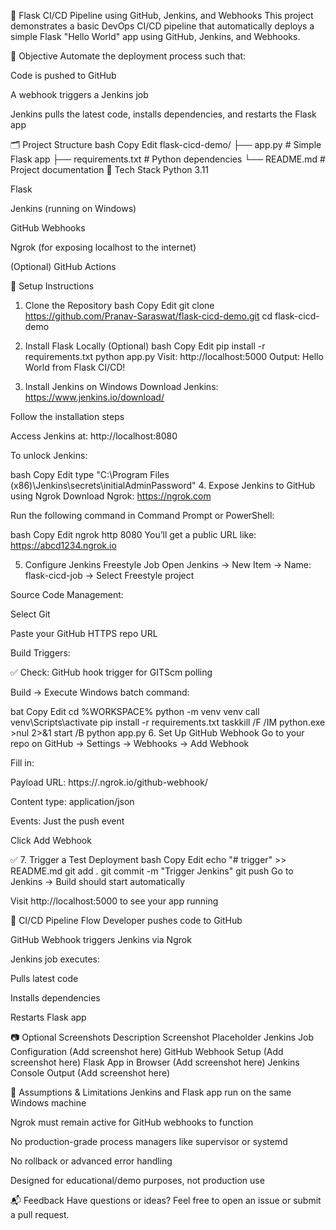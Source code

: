 🚀 Flask CI/CD Pipeline using GitHub, Jenkins, and Webhooks
This project demonstrates a basic DevOps CI/CD pipeline that automatically deploys a simple Flask "Hello World" app using GitHub, Jenkins, and Webhooks.

📌 Objective
Automate the deployment process such that:

Code is pushed to GitHub

A webhook triggers a Jenkins job

Jenkins pulls the latest code, installs dependencies, and restarts the Flask app

🗂️ Project Structure
bash
Copy
Edit
flask-cicd-demo/
├── app.py               # Simple Flask app
├── requirements.txt     # Python dependencies
└── README.md            # Project documentation
🧱 Tech Stack
Python 3.11

Flask

Jenkins (running on Windows)

GitHub Webhooks

Ngrok (for exposing localhost to the internet)

(Optional) GitHub Actions

🔧 Setup Instructions
1. Clone the Repository
bash
Copy
Edit
git clone https://github.com/Pranav-Saraswat/flask-cicd-demo.git
cd flask-cicd-demo
2. Install Flask Locally (Optional)
bash
Copy
Edit
pip install -r requirements.txt
python app.py
Visit: http://localhost:5000
Output: Hello World from Flask CI/CD!

3. Install Jenkins on Windows
Download Jenkins: https://www.jenkins.io/download/

Follow the installation steps

Access Jenkins at: http://localhost:8080

To unlock Jenkins:

bash
Copy
Edit
type "C:\Program Files (x86)\Jenkins\secrets\initialAdminPassword"
4. Expose Jenkins to GitHub using Ngrok
Download Ngrok: https://ngrok.com

Run the following command in Command Prompt or PowerShell:

bash
Copy
Edit
ngrok http 8080
You’ll get a public URL like: https://abcd1234.ngrok.io

5. Configure Jenkins Freestyle Job
Open Jenkins → New Item → Name: flask-cicd-job → Select Freestyle project

Source Code Management:

Select Git

Paste your GitHub HTTPS repo URL

Build Triggers:

✅ Check: GitHub hook trigger for GITScm polling

Build → Execute Windows batch command:

bat
Copy
Edit
cd %WORKSPACE%
python -m venv venv
call venv\Scripts\activate
pip install -r requirements.txt
taskkill /F /IM python.exe >nul 2>&1
start /B python app.py
6. Set Up GitHub Webhook
Go to your repo on GitHub → Settings → Webhooks → Add Webhook

Fill in:

Payload URL: https://<your-ngrok-subdomain>.ngrok.io/github-webhook/

Content type: application/json

Events: Just the push event

Click Add Webhook

✅ 7. Trigger a Test Deployment
bash
Copy
Edit
echo "# trigger" >> README.md
git add .
git commit -m "Trigger Jenkins"
git push
Go to Jenkins → Build should start automatically

Visit http://localhost:5000 to see your app running

🔁 CI/CD Pipeline Flow
Developer pushes code to GitHub

GitHub Webhook triggers Jenkins via Ngrok

Jenkins job executes:

Pulls latest code

Installs dependencies

Restarts Flask app

📷 Optional Screenshots
Description	Screenshot Placeholder
Jenkins Job Configuration	(Add screenshot here)
GitHub Webhook Setup	(Add screenshot here)
Flask App in Browser	(Add screenshot here)
Jenkins Console Output	(Add screenshot here)

📝 Assumptions & Limitations
Jenkins and Flask app run on the same Windows machine

Ngrok must remain active for GitHub webhooks to function

No production-grade process managers like supervisor or systemd

No rollback or advanced error handling

Designed for educational/demo purposes, not production use

📬 Feedback
Have questions or ideas?
Feel free to open an issue or submit a pull request.


